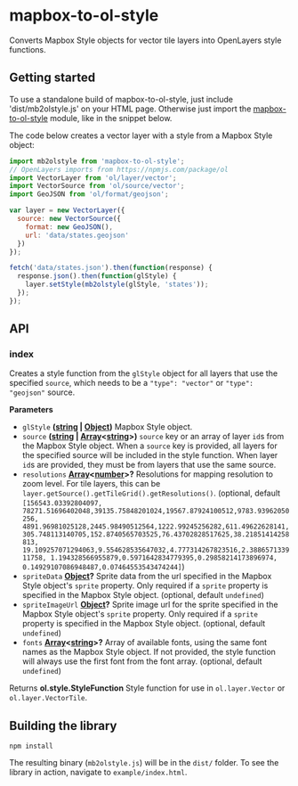 # mapbox-to-ol-style

Converts Mapbox Style objects for vector tile layers into OpenLayers style functions.

## Getting started

To use a standalone build of mapbox-to-ol-style, just include 'dist/mb2olstyle.js' on your HTML page. Otherwise just import the [mapbox-to-ol-style](https://npmjs.com/package/mapbox-to-ol-style) module, like in the snippet below.

The code below creates a vector layer with a style from a Mapbox Style object:

```js
import mb2olstyle from 'mapbox-to-ol-style';
// OpenLayers imports from https://npmjs.com/package/ol
import VectorLayer from 'ol/layer/vector';
import VectorSource from 'ol/source/vector';
import GeoJSON from 'ol/format/geojson';

var layer = new VectorLayer({
  source: new VectorSource({
    format: new GeoJSON(),
    url: 'data/states.geojson'
  })
});

fetch('data/states.json').then(function(response) {
  response.json().then(function(glStyle) {
    layer.setStyle(mb2olstyle(glStyle, 'states'));
  });
});
```

## API

<!-- Generated by documentation.js. Update this documentation by updating the source code. -->

### index

Creates a style function from the `glStyle` object for all layers that use
the specified `source`, which needs to be a `"type": "vector"` or
`"type": "geojson"` source.

**Parameters**

-   `glStyle` **([string](https://developer.mozilla.org/en-US/docs/Web/JavaScript/Reference/Global_Objects/String) \| [Object](https://developer.mozilla.org/en-US/docs/Web/JavaScript/Reference/Global_Objects/Object))** Mapbox Style object.
-   `source` **([string](https://developer.mozilla.org/en-US/docs/Web/JavaScript/Reference/Global_Objects/String) \| [Array](https://developer.mozilla.org/en-US/docs/Web/JavaScript/Reference/Global_Objects/Array)&lt;[string](https://developer.mozilla.org/en-US/docs/Web/JavaScript/Reference/Global_Objects/String)>)** `source` key or an array of layer `id`s
    from the Mapbox Style object. When a `source` key is provided, all layers for
    the specified source will be included in the style function. When layer `id`s
    are provided, they must be from layers that use the same source.
-   `resolutions` **[Array](https://developer.mozilla.org/en-US/docs/Web/JavaScript/Reference/Global_Objects/Array)&lt;[number](https://developer.mozilla.org/en-US/docs/Web/JavaScript/Reference/Global_Objects/Number)>?** Resolutions for mapping resolution to zoom level. For tile layers, this can
    be `layer.getSource().getTileGrid().getResolutions()`. (optional, default `[156543.03392804097,
    78271.51696402048,39135.75848201024,19567.87924100512,9783.93962050256,
    4891.96981025128,2445.98490512564,1222.99245256282,611.49622628141,
    305.748113140705,152.8740565703525,76.43702828517625,38.21851414258813,
    19.109257071294063,9.554628535647032,4.777314267823516,2.388657133911758,
    1.194328566955879,0.5971642834779395,0.29858214173896974,
    0.14929107086948487,0.07464553543474244]`)
-   `spriteData` **[Object](https://developer.mozilla.org/en-US/docs/Web/JavaScript/Reference/Global_Objects/Object)?** Sprite data from the url specified in
    the Mapbox Style object's `sprite` property. Only required if a `sprite`
    property is specified in the Mapbox Style object. (optional, default `undefined`)
-   `spriteImageUrl` **[Object](https://developer.mozilla.org/en-US/docs/Web/JavaScript/Reference/Global_Objects/Object)?** Sprite image url for the sprite
    specified in the Mapbox Style object's `sprite` property. Only required if a
    `sprite` property is specified in the Mapbox Style object. (optional, default `undefined`)
-   `fonts` **[Array](https://developer.mozilla.org/en-US/docs/Web/JavaScript/Reference/Global_Objects/Array)&lt;[string](https://developer.mozilla.org/en-US/docs/Web/JavaScript/Reference/Global_Objects/String)>?** Array of available fonts, using the
    same font names as the Mapbox Style object. If not provided, the style
    function will always use the first font from the font array. (optional, default `undefined`)

Returns **ol.style.StyleFunction** Style function for use in
`ol.layer.Vector` or `ol.layer.VectorTile`.

## Building the library

    npm install

The resulting binary (`mb2olstyle.js`) will be in the `dist/` folder. To see the library in action, navigate to `example/index.html`.
